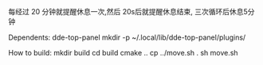 每经过 20 分钟就提醒休息一次,然后 20s后就提醒休息结束, 三次循环后休息5分钟

Dependents:
	dde-top-panel
	mkdir -p ~/.local/lib/dde-top-panel/plugins/

How to build:
	mkdir build
	cd build
	cmake ..
	cp ../move.sh .
	sh move.sh
